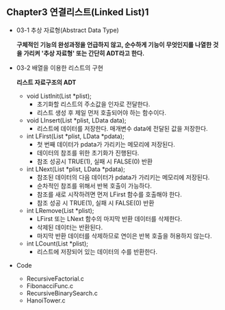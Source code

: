 ## Chapter3 연결리스트(Linked List)1
  + 03-1 추상 자료형(Abstract Data Type)

    **구체적인 기능의 완성과정을 언급하지 않고, 순수하게 기능이 무엇인지를 나열한 것을 가리켜 '추상 자료형' 또는 간단히 ADT라고 한다.** 
  + 03-2 배열을 이용한 리스트의 구현

    **리스트 자료구조의 ADT**
    + void ListInit(List *plist);
      - 초기화할 리스트의 주소값을 인자로 전달한다.
      - 리스트 생성 후 제일 먼저 호출되어야 하는 함수이다.
    + void LInsert(List *plist, LData data);
      - 리스트에 데이터를 저장한다. 매개변수 data에 전달된 값을 저장한다.
    + int LFirst(List *plist, LData *pdata);
      - 첫 번째 데이터가 pdata가 가리키는 메모리에 저장된다.
      - 데이터의 참조를 위한 초기화가 진행된다.
      - 참조 성공시 TRUE(1), 실패 시 FALSE(0) 반환
    + int LNext(List *plist, LData *pdata);
      - 참조된 데이터의 다음 데이터가 pdata가 가리키는 메모리에 저장된다.
      - 순차적인 참조를 위해서 반복 호출이 가능하다.
      - 참조를 새로 시작하려면 먼저 LFirst 함수를 호출해야 한다.
      - 참조 성공 시 TRUE(1), 실패 시 FALSE(0) 반환
    + int LRemove(List *plist);
      - LFirst 또는 LNext 함수의 마지막 반환 데이터를 삭제한다.
      - 삭제된 데이터는 반환된다.
      - 마지막 반환 데이터를 삭제하므로 연이은 반복 호출을 허용하지 않는다.
    + int LCount(List *plist);
      - 리스트에 저장되어 있는 데이터의 수를 반환한다.
      
+ Code
  + RecursiveFactorial.c
  + FibonacciFunc.c
  + RecursiveBinarySearch.c
  + HanoiTower.c
